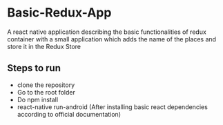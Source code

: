 # Basic-Redux-App
A react native application describing the basic functionalities of redux container with a small application which adds the name of the 
places and store it in the Redux Store

## Steps to run
* clone the repository
* Go to the root folder
* Do npm install
* react-native run-android (After installing basic react dependencies according to official documentation)
